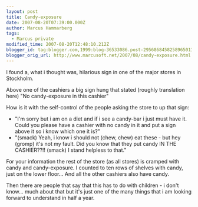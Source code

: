 ```yaml
---
layout: post
title: Candy-exposure
date: 2007-08-20T07:39:00.000Z
author: Marcus Hammarberg
tags:
  - Marcus private
modified_time: 2007-08-20T12:48:10.212Z
blogger_id: tag:blogger.com,1999:blog-36533086.post-2956868458258965011
blogger_orig_url: http://www.marcusoft.net/2007/08/candy-exposure.html
---
```



I found a, what i thought was, hilarious sign in one of the
major stores in Stockholm.

Above one of the cashiers a big sign hung that stated (roughly
translation here) "No candy-exposure in this cashier"

How is it with the self-control of the people asking the store to up
that sign:

- "I'm sorry but i am on a diet and if i see a candy-bar i just must
    have it. Could you please have a cashier with no candy in it and put
    a sign above it so i know which one it is?"
- "(smack) Yeah, i know i should not (chew, chew) eat these - but hey
    (gromp) it's not my fault. Did you
    know that they put candy IN THE CASHIER??!! (smack) I stand helpless
    to that."

For your information the rest of the store (as all stores) is cramped
with candy and candy-exposure. I counted to ten rows of shelves with
candy, just on the lower floor... And all the other cashiers also have
candy.

Then there are people that say that this has to do with children - i
don't know... much about that but it's just one of the many things that
i am looking forward to understand in half a year.
